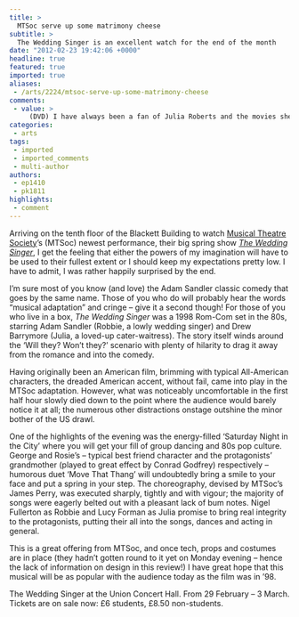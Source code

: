 ```yaml
---
title: >
  MTSoc serve up some matrimony cheese
subtitle: >
  The Wedding Singer is an excellent watch for the end of the month
date: "2012-02-23 19:42:06 +0000"
headline: true
featured: true
imported: true
aliases:
 - /arts/2224/mtsoc-serve-up-some-matrimony-cheese
comments:
 - value: >
     (DVD) I have always been a fan of Julia Roberts and the movies she stars in – her smile is infectious, it lights up the screen. In 1997, she made a comeback with a starring role in the romantic comedy My Best Friend’s Wedding. The film went on to become one of the most successful girly movies of the whole decade, and after watching it earlier tonight on TV, it’s not hard to see why. It still holds up seven years later. The comedy is fresh, funky and slick. The plot is nothing original, but it holds up brilliantly because of the film’s four main stars. You have Julia Roberts, of course, who is no doubt a future Hollywood legend. Then there’s Cameron Diaz in one of her best film roles – not quite topping her sexual cameo in The Mask three years earlier, but still bringing much humour to her role. Rupert Everett and Dermot Mulroney are the two main male actors and also do their roles justice.Julia Roberts plays Julianne Potter, a fast-talking confident Chicago food critic
categories:
 - arts
tags:
 - imported
 - imported_comments
 - multi-author
authors:
 - ep1410
 - pk1811
highlights:
 - comment
---
```


Arriving on the tenth floor of the Blackett Building to watch [Musical Theatre Society](http://mtsoc.co.uk/)’s (MTSoc) newest performance, their big spring show [_The Wedding Singer_](http://mtsoc.co.uk/current-show/2012-wedding-singer-2/), I get the feeling that either the powers of my imagination will have to be used to their fullest extent or I should keep my expectations pretty low. I have to admit, I was rather happily surprised by the end.

I’m sure most of you know (and love) the Adam Sandler classic comedy that goes by the same name. Those of you who do will probably hear the words “musical adaptation” and cringe – give it a second though! For those of you who live in a box, _The Wedding Singer_ was a 1998 Rom-Com set in the 80s, starring Adam Sandler (Robbie, a lowly wedding singer) and Drew Barrymore (Julia, a loved-up cater-waitress). The story itself winds around the ‘Will they? Won’t they?’ scenario with plenty of hilarity to drag it away from the romance and into the comedy.

Having originally been an American film, brimming with typical All-American characters, the dreaded American accent, without fail, came into play in the MTSoc adaptation. However, what was noticeably uncomfortable in the first half hour slowly died down to the point where the audience would barely notice it at all; the numerous other distractions onstage outshine the minor bother of the US drawl.

One of the highlights of the evening was the energy-filled ‘Saturday Night in the City’ where you will get your fill of group dancing and 80s pop culture. George and Rosie’s – typical best friend character and the protagonists’ grandmother (played to great effect by Conrad Godfrey) respectively – humorous duet ‘Move That Thang’ will undoubtedly bring a smile to your face and put a spring in your step. The choreography, devised by MTSoc’s James Perry, was executed sharply, tightly and with vigour; the majority of songs were eagerly belted out with a pleasant lack of bum notes. Nigel Fullerton as Robbie and Lucy Forman as Julia promise to bring real integrity to the protagonists, putting their all into the songs, dances and acting in general.

This is a great offering from MTSoc, and once tech, props and costumes are in place (they hadn’t gotten round to it yet on Monday evening – hence the lack of information on design in this review!) I have great hope that this musical will be as popular with the audience today as the film was in ’98.

The Wedding Singer at the Union Concert Hall. From 29 February – 3 March. Tickets are on sale now: £6 students, £8.50 non-students.
